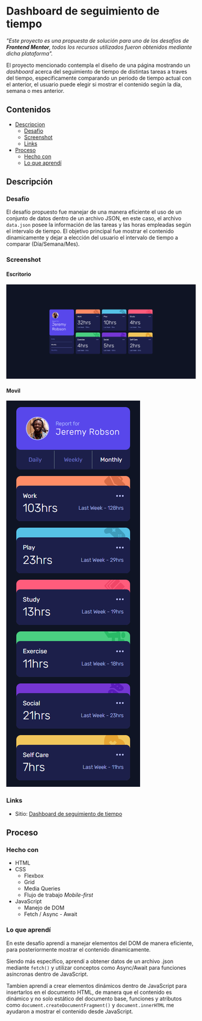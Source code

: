 # Dashboard de seguimiento de tiempo

_"Este proyecto es una propuesta de solución para uno de los desafios de **Frontend Mentor**, todos los recursos utilizados fueron obtenidos mediante dicha plataforma"._

El proyecto mencionado contempla el diseño de una página mostrando un _dashboard_ acerca del seguimiento de tiempo de distintas tareas a traves del tiempo, especificamente comparando un periodo de tiempo actual con el anterior, el usuario puede elegir si mostrar el contenido según la día, semana o mes anterior.

## Contenidos

- [Descripcion](#descripción)
  - [Desafío](#desafío)
  - [Screenshot](#screenshot)
  - [Links](#links)
- [Proceso](#proceso)
  - [Hecho con](#hecho-con)
  - [Lo que aprendí](#lo-que-aprendí)

## Descripción

### Desafío

El desafío propuesto fue manejar de una manera eficiente el uso de un conjunto de datos dentro de un archivo JSON, en este caso, el archivo ```data.json``` posee la información de las tareas y las horas empleadas según el intervalo de tiempo. El objetivo principal fue mostrar el contenido dinamicamente y dejar a elección del usuario el intervalo de tiempo a comparar (Día/Semana/Mes).


### Screenshot

#### Escritorio
![](./images/example-desktop.png)

#### Movil
![](./images/example-mobile.png)

### Links

- Sitio: [Dashboard de seguimiento de tiempo](https://f-avalos.github.io/Time-Tracking-Dashboard/)

## Proceso

### Hecho con

- HTML
- CSS
  - Flexbox
  - Grid
  - Media Queries
  - Flujo de trabajo _Mobile-first_
- JavaScript
  - Manejo de DOM
  - Fetch / Async - Await

### Lo que aprendí

En este desafío aprendí a manejar elementos del DOM de manera eficiente, para posteriormente mostrar el contenido dinamicamente.

Siendo más específico, aprendí a obtener datos de un archivo .json mediante ```fetch()``` y utilizar conceptos como Async/Await para funciones asíncronas dentro de JavaScript.

Tambien aprendí a crear elementos dinámicos dentro de JavaScript para insertarlos en el documento HTML, de manera que el contenido es dinámico y no solo estático del documento base, funciones y atributos como ```document.createDocumentFragment()``` y ```document.innerHTML``` me ayudaron a mostrar el contenido desde JavaScript.